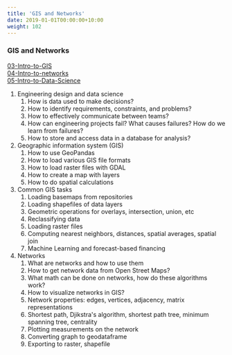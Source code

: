 ```yaml
---
title: 'GIS and Networks'
date: 2019-01-01T00:00:00+10:00
weight: 102
---
```


### GIS and Networks

[03-Intro-to-GIS](https://github.com/bwsi-hadr/03-Intro-to-GIS)  
[04-Intro-to-networks](https://github.com/bwsi-hadr/04-Intro-to-networks)  
[05-Intro-to-Data-Science](https://github.com/bwsi-hadr/05-Intro-to-Data-Science)

1. Engineering design and data science
   1. How is data used to make decisions?
   2. How to identify requirements, constraints, and problems?
   3. How to effectively communicate between teams?
   4. How can engineering projects fail? What causes failures? How do we learn from failures?
   5. How to store and access data in a database for analysis?
2. Geographic information system (GIS)
   1. How to use GeoPandas
   2. How to load various GIS file formats
   3. How to load raster files with GDAL
   4. How to create a map with layers
   5. How to do spatial calculations
3. Common GIS tasks
   1. Loading basemaps from repositories
   2. Loading shapefiles of data layers
   3. Geometric operations for overlays, intersection, union, etc
   4. Reclassifying data
   5. Loading raster files
   6. Computing nearest neighbors, distances, spatial averages, spatial join
   7. Machine Learning and forecast-based financing
4. Networks
   1. What are networks and how to use them
   2. How to get network data from Open Street Maps?
   3. What math can be done on networks, how do these algorithms work?
   4. How to visualize networks in GIS?
   5. Network properties: edges, vertices, adjacency, matrix representations
   6. Shortest path, Djikstra&#39;s algorithm, shortest path tree, minimum spanning tree, centrality
   7. Plotting measurements on the network
   8. Converting graph to geodataframe
   9. Exporting to raster, shapefile